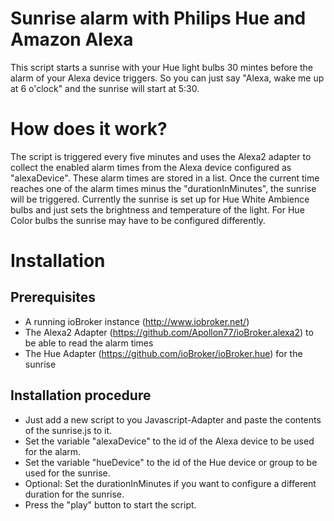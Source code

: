 # Sunrise alarm with Philips Hue and Amazon Alexa
This script starts a sunrise with your Hue light bulbs 30 mintes before the alarm of your Alexa device triggers. So you can just say "Alexa, wake me up at 6 o'clock" and the sunrise will start at 5:30.

# How does it work?
The script is triggered every five minutes and uses the Alexa2 adapter to collect the enabled alarm times from the Alexa device configured as "alexaDevice". These alarm times are stored in a list. Once the current time reaches one of the alarm times minus the "durationInMinutes", the sunrise will be triggered.
Currently the sunrise is set up for Hue White Ambience bulbs and just sets the brightness and temperature of the light. For Hue Color bulbs the sunrise may have to be configured differently.

# Installation

## Prerequisites
- A running ioBroker instance (http://www.iobroker.net/)
- The Alexa2 Adapter (https://github.com/Apollon77/ioBroker.alexa2) to be able to read the alarm times
- The Hue Adapter (https://github.com/ioBroker/ioBroker.hue) for the sunrise

## Installation procedure
- Just add a new script to you Javascript-Adapter and paste the contents of the sunrise.js to it.
- Set the variable "alexaDevice" to the id of the Alexa device to be used for the alarm.
- Set the variable "hueDevice" to the id of the Hue device or group to be used for the sunrise.
- Optional: Set the durationInMinutes if you want to configure a different duration for the sunrise.
- Press the "play" button to start the script.

